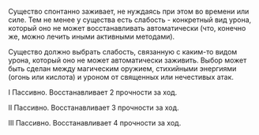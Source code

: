 Существо спонтанно заживает, не нуждаясь при этом во времени или силе. Тем не менее у существа есть слабость - конкретный вид урона, который оно не может восстанавливать автоматически (что, конечно же, можно лечить иными активными методами).

Существо должно выбрать слабость, связанную с каким-то видом урона, который оно не может автоматически заживить. Выбор может быть сделан между магическим оружием, стихийными энергиями (огонь или кислота) и уроном от священных или нечестивых атак.

I Пассивно. Восстанавливает 2 прочности за ход.

II Пассивно. Восстанавливает 3 прочности за ход.

III Пассивно. Восстанавливает 4 прочности за ход.